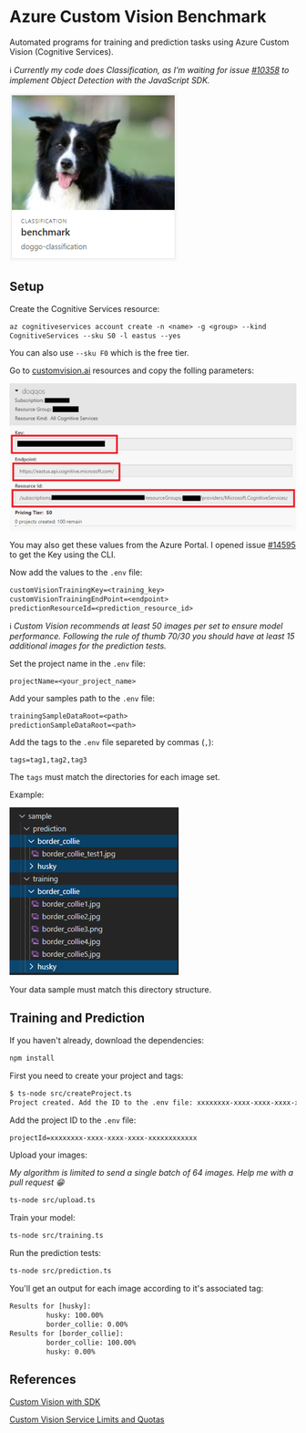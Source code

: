 # Azure Custom Vision Benchmark

Automated programs for training and prediction tasks using Azure Custom Vision (Cognitive Services).

:information_source: _Currently my code does Classification, as I'm waiting for issue [#10358](https://github.com/Azure/azure-sdk-for-js/issues/10358) to implement Object Detection with the JavaScript SDK._

<img src="docs/doggo.png"/>

## Setup

Create the Cognitive Services resource:

```
az cognitiveservices account create -n <name> -g <group> --kind CognitiveServices --sku S0 -l eastus --yes
```

You can also use `--sku F0` which is the free tier.

Go to [customvision.ai](https://www.customvision.ai/projects#/settings) resources and copy the folling parameters:

<img src="docs/resource.png"/>

You may also get these values from the Azure Portal. I opened issue [#14595](https://github.com/Azure/azure-cli/issues/14595) to get the Key using the CLI.

Now add the values to the `.env` file:

```
customVisionTrainingKey=<training_key>
customVisionTrainingEndPoint=<endpoint>
predictionResourceId=<prediction_resource_id>
```

:information_source: _Custom Vision recommends at least 50 images per set to ensure model performance. 
Following the rule of thumb 70/30 you should have at least 15 additional images for the prediction tests._

Set the project name in the `.env` file:

```
projectName=<your_project_name>
```

Add your samples path to the `.env` file:

```
trainingSampleDataRoot=<path>
predictionSampleDataRoot=<path>
```

Add the tags to the `.env` file separeted by commas (`,`):

```
tags=tag1,tag2,tag3
```

The `tags` must match the directories for each image set.

Example:

<img src="docs/sample.png"/>

Your data sample must match this directory structure.

## Training and Prediction

If you haven't already, download the dependencies:

```sh
npm install
```

First you need to create your project and tags:

```sh
$ ts-node src/createProject.ts
Project created. Add the ID to the .env file: xxxxxxxx-xxxx-xxxx-xxxx-xxxxxxxxxxxx
```

Add the project ID to the `.env` file:

```
projectId=xxxxxxxx-xxxx-xxxx-xxxx-xxxxxxxxxxxx
```

Upload your images:

_My algorithm is limited to send a single batch of 64 images. Help me with a pull request :grin:_
```sh
ts-node src/upload.ts
```

Train your model:

```sh
ts-node src/training.ts
```

Run the prediction tests:

```sh
ts-node src/prediction.ts
```

You'll get an output for each image according to it's associated tag:

```
Results for [husky]:
         husky: 100.00%
         border_collie: 0.00%
Results for [border_collie]:
         border_collie: 100.00%
         husky: 0.00%
```

## References

[Custom Vision with SDK](https://docs.microsoft.com/en-us/azure/cognitive-services/custom-vision-service/quickstarts/image-classification?pivots=programming-language-javascript)

[Custom Vision Service Limits and Quotas](https://docs.microsoft.com/en-us/azure/cognitive-services/custom-vision-service/limits-and-quotas)
